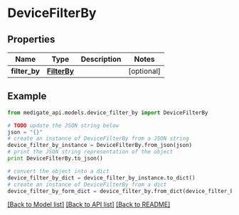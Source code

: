 # DeviceFilterBy


## Properties
Name | Type | Description | Notes
------------ | ------------- | ------------- | -------------
**filter_by** | [**FilterBy**](FilterBy.md) |  | [optional] 

## Example

```python
from medigate_api.models.device_filter_by import DeviceFilterBy

# TODO update the JSON string below
json = "{}"
# create an instance of DeviceFilterBy from a JSON string
device_filter_by_instance = DeviceFilterBy.from_json(json)
# print the JSON string representation of the object
print DeviceFilterBy.to_json()

# convert the object into a dict
device_filter_by_dict = device_filter_by_instance.to_dict()
# create an instance of DeviceFilterBy from a dict
device_filter_by_form_dict = device_filter_by.from_dict(device_filter_by_dict)
```
[[Back to Model list]](../README.md#documentation-for-models) [[Back to API list]](../README.md#documentation-for-api-endpoints) [[Back to README]](../README.md)


